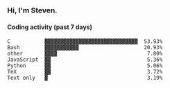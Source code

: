 ### Hi, I'm Steven.

#### Coding activity (past 7 days)
```
C           ▓▓▓▓▓▓▓▓▓▓▓▓▓▓▓▓▓▓▓▓▓▓▓▓▓▓▓▓▓▓  53.93%
Bash        ▓▓▓▓▓▓▓▓▓▓▓                     20.93%
other       ▓▓▓▓                             7.80%
JavaScript  ▓▓                               5.36%
Python      ▓▓                               5.06%
TeX         ▓▓                               3.72%
Text only   ▓                                3.19%
```
